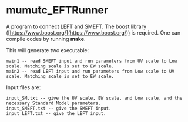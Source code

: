 # mumutc_EFTRunner
A program to connect LEFT and SMEFT. The boost library ([https://www.boost.org/](https://www.boost.org/)) is required. One can compile codes by running **make**. 

This will generate two executable:
```
main1 -- read SMEFT input and run parameters from UV scale to Low scale. Matching scale is set to EW scale. 
main2 -- read LEFT input and run parameters from Low scale to UV scale. Matching scale is set to EW scale.
```

Input files are: 
```
input_SM.txt -- give the UV scale, EW scale, and Low scale, and the necessary Standard Model parameters.
input_SMEFT.txt -- give the SMEFT input.
input_LEFT.txt -- give the LEFT input.
```

